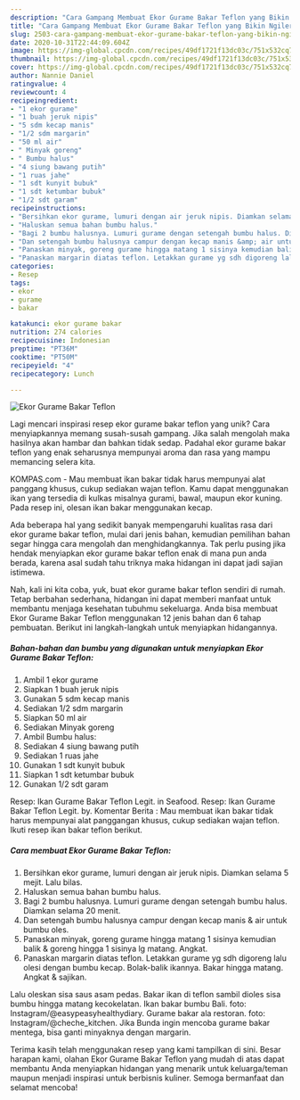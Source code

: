 ```yaml
---
description: "Cara Gampang Membuat Ekor Gurame Bakar Teflon yang Bikin Ngiler"
title: "Cara Gampang Membuat Ekor Gurame Bakar Teflon yang Bikin Ngiler"
slug: 2503-cara-gampang-membuat-ekor-gurame-bakar-teflon-yang-bikin-ngiler
date: 2020-10-31T22:44:09.604Z
image: https://img-global.cpcdn.com/recipes/49df1721f13dc03c/751x532cq70/ekor-gurame-bakar-teflon-foto-resep-utama.jpg
thumbnail: https://img-global.cpcdn.com/recipes/49df1721f13dc03c/751x532cq70/ekor-gurame-bakar-teflon-foto-resep-utama.jpg
cover: https://img-global.cpcdn.com/recipes/49df1721f13dc03c/751x532cq70/ekor-gurame-bakar-teflon-foto-resep-utama.jpg
author: Nannie Daniel
ratingvalue: 4
reviewcount: 4
recipeingredient:
- "1 ekor gurame"
- "1 buah jeruk nipis"
- "5 sdm kecap manis"
- "1/2 sdm margarin"
- "50 ml air"
- " Minyak goreng"
- " Bumbu halus"
- "4 siung bawang putih"
- "1 ruas jahe"
- "1 sdt kunyit bubuk"
- "1 sdt ketumbar bubuk"
- "1/2 sdt garam"
recipeinstructions:
- "Bersihkan ekor gurame, lumuri dengan air jeruk nipis. Diamkan selama 5 mejit. Lalu bilas."
- "Haluskan semua bahan bumbu halus."
- "Bagi 2 bumbu halusnya. Lumuri gurame dengan setengah bumbu halus. Diamkan selama 20 menit."
- "Dan setengah bumbu halusnya campur dengan kecap manis &amp; air untuk bumbu oles."
- "Panaskan minyak, goreng gurame hingga matang 1 sisinya kemudian balik &amp; goreng hingga 1 sisinya lg matang. Angkat."
- "Panaskan margarin diatas teflon. Letakkan gurame yg sdh digoreng lalu olesi dengan bumbu kecap. Bolak-balik ikannya. Bakar hingga matang. Angkat &amp; sajikan."
categories:
- Resep
tags:
- ekor
- gurame
- bakar

katakunci: ekor gurame bakar 
nutrition: 274 calories
recipecuisine: Indonesian
preptime: "PT36M"
cooktime: "PT50M"
recipeyield: "4"
recipecategory: Lunch

---
```



![Ekor Gurame Bakar Teflon](https://img-global.cpcdn.com/recipes/49df1721f13dc03c/751x532cq70/ekor-gurame-bakar-teflon-foto-resep-utama.jpg)

Lagi mencari inspirasi resep ekor gurame bakar teflon yang unik? Cara menyiapkannya memang susah-susah gampang. Jika salah mengolah maka hasilnya akan hambar dan bahkan tidak sedap. Padahal ekor gurame bakar teflon yang enak seharusnya mempunyai aroma dan rasa yang mampu memancing selera kita.

KOMPAS.com - Mau membuat ikan bakar tidak harus mempunyai alat panggang khusus, cukup sediakan wajan teflon. Kamu dapat menggunakan ikan yang tersedia di kulkas misalnya gurami, bawal, maupun ekor kuning. Pada resep ini, olesan ikan bakar menggunakan kecap.

Ada beberapa hal yang sedikit banyak mempengaruhi kualitas rasa dari ekor gurame bakar teflon, mulai dari jenis bahan, kemudian pemilihan bahan segar hingga cara mengolah dan menghidangkannya. Tak perlu pusing jika hendak menyiapkan ekor gurame bakar teflon enak di mana pun anda berada, karena asal sudah tahu triknya maka hidangan ini dapat jadi sajian istimewa.


Nah, kali ini kita coba, yuk, buat ekor gurame bakar teflon sendiri di rumah. Tetap berbahan sederhana, hidangan ini dapat memberi manfaat untuk membantu menjaga kesehatan tubuhmu sekeluarga. Anda bisa membuat Ekor Gurame Bakar Teflon menggunakan 12 jenis bahan dan 6 tahap pembuatan. Berikut ini langkah-langkah untuk menyiapkan hidangannya.

<!--inarticleads1-->

##### Bahan-bahan dan bumbu yang digunakan untuk menyiapkan Ekor Gurame Bakar Teflon:

1. Ambil 1 ekor gurame
1. Siapkan 1 buah jeruk nipis
1. Gunakan 5 sdm kecap manis
1. Sediakan 1/2 sdm margarin
1. Siapkan 50 ml air
1. Sediakan  Minyak goreng
1. Ambil  Bumbu halus:
1. Sediakan 4 siung bawang putih
1. Sediakan 1 ruas jahe
1. Gunakan 1 sdt kunyit bubuk
1. Siapkan 1 sdt ketumbar bubuk
1. Gunakan 1/2 sdt garam


Resep: Ikan Gurame Bakar Teflon Legit. in Seafood. Resep: Ikan Gurame Bakar Teflon Legit. by. Komentar Berita : Mau membuat ikan bakar tidak harus mempunyai alat panggangan khusus, cukup sediakan wajan teflon. Ikuti resep ikan bakar teflon berikut. 

<!--inarticleads2-->

##### Cara membuat Ekor Gurame Bakar Teflon:

1. Bersihkan ekor gurame, lumuri dengan air jeruk nipis. Diamkan selama 5 mejit. Lalu bilas.
1. Haluskan semua bahan bumbu halus.
1. Bagi 2 bumbu halusnya. Lumuri gurame dengan setengah bumbu halus. Diamkan selama 20 menit.
1. Dan setengah bumbu halusnya campur dengan kecap manis &amp; air untuk bumbu oles.
1. Panaskan minyak, goreng gurame hingga matang 1 sisinya kemudian balik &amp; goreng hingga 1 sisinya lg matang. Angkat.
1. Panaskan margarin diatas teflon. Letakkan gurame yg sdh digoreng lalu olesi dengan bumbu kecap. Bolak-balik ikannya. Bakar hingga matang. Angkat &amp; sajikan.


Lalu oleskan sisa saus asam pedas. Bakar ikan di teflon sambil dioles sisa bumbu hingga matang kecokelatan. Ikan bakar bumbu Bali. foto: Instagram/@easypeasyhealthydiary. Gurame bakar ala restoran. foto: Instagram/@cheche_kitchen. Jika Bunda ingin mencoba gurame bakar mentega, bisa ganti minyaknya dengan margarin. 

Terima kasih telah menggunakan resep yang kami tampilkan di sini. Besar harapan kami, olahan Ekor Gurame Bakar Teflon yang mudah di atas dapat membantu Anda menyiapkan hidangan yang menarik untuk keluarga/teman maupun menjadi inspirasi untuk berbisnis kuliner. Semoga bermanfaat dan selamat mencoba!
